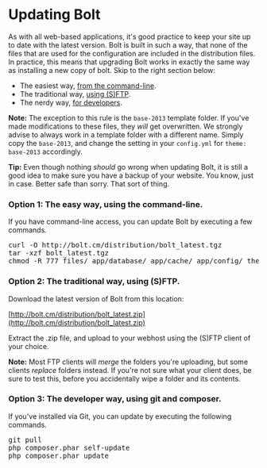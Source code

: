 Updating Bolt
=============

As with all web-based applications, it's good practice to keep your site up to date with the latest version. Bolt is built in such a way, that none of the files that are used for the configuration are included in the distribution files. In practice, this means that upgrading Bolt works in exactly the same way as installing a new copy of bolt. Skip to the right section below: 

  - The easiest way, [from the command-line](#option-1-the-easy-way-using-the-command-line).
  - The traditional way, [using (S)FTP](#option-2-the-traditional-way-using-sftp).
  - The nerdy way, [for developers](#option-3-the-developer-way-using-git-and-composer).

<p class="note"><strong>Note:</strong> The exception to this rule is the <code>base-2013</code> template folder. If you've made modifications to these files, they <em>will</em> get overwritten. We strongly advise to always work in a template folder with a different name. Simply copy the <code>base-2013</code>, and change the setting in your <code>config.yml</code> for <code>theme: base-2013</code> accordingly.</p>


<p class="tip"><strong>Tip:</strong> Even though nothing <em>should</em> go wrong when updating Bolt, it is still a good idea to make sure you have a backup of your website. You know, just in case. Better safe than sorry. That sort of thing.</p>

### Option 1: The easy way, using the command-line.

If you have command-line access, you can update Bolt by executing a few commands. 

<pre class="brush: plain">
curl -O http://bolt.cm/distribution/bolt_latest.tgz
tar -xzf bolt_latest.tgz
chmod -R 777 files/ app/database/ app/cache/ app/config/ theme/
</pre>


### Option 2: The traditional way, using (S)FTP.

Download the latest version of Bolt from this location:

[http://bolt.cm/distribution/bolt_latest.zip](http://bolt.cm/distribution/bolt_latest.zip)

Extract the .zip file, and upload to your webhost using the (S)FTP client of your choice.

<p class="note"><strong>Note:</strong> Most FTP clients will <em>merge</em> the folders you're uploading, but some clients <em>replace</em> folders instead. If you're not sure what your client does, be sure to test this, before you accidentally wipe a folder and its contents.</p>

### Option 3: The developer way, using git and composer.

If you've installed via Git, you can update by executing the following commands. 

<pre class="brush: plain">
git pull
php composer.phar self-update
php composer.phar update
</pre>

